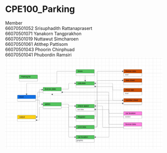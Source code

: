 # CPE100_Parking <br>
Member<br>
66070501052 Srisuphadith Rattanaprasert<br>
66070501071 Yanakorn Tangprakhon<br>
66070501019 Nuttawut Simcharoen <br>
66070501061 Atithep Pattisom<br>
66070501043 Phoorin Chinphuad<br>
66070501041 Phubordin Ramsiri<br>
![My Image](49862.jpg)

